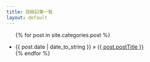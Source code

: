 ```yaml
---
title: 投稿記事一覧
layout: default
---
```


<ul class="text-white post-list">

 {% for post in site.categories.post %}
   <li><span>{{ post.date | date_to_string }}</span> &raquo; <a href="{{ post.url }}">{{ post.postTitle }}</a>
   </li>
 {% endfor %}

</ul>

